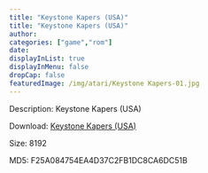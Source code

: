 ```yaml
---
title: "Keystone Kapers (USA)"
title: "Keystone Kapers (USA)"
author: 
categories: ["game","rom"]
date: 
displayInList: true
displayInMenu: false
dropCap: false
featuredImage: /img/atari/Keystone Kapers-01.jpg
---
```


Description: Keystone Kapers (USA)

Download: <a href="https://kknackGearCT.ctfile.com/fs/2629127-327667789" target = "_blank" rel = "nofollow" > Keystone Kapers (USA)</a>

Size: 8192

MD5: F25A084754EA4D37C2FB1DC8CA6DC51B

